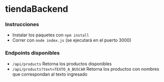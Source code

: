 ﻿# tiendaBackend

### Instrucciones 

- Instalar los paquetes con  <code>npm install</code>
- Correr con <code>node index.js</code> (se ejecutará en el puerto 3000)

### Endpoints disponibles
-  <code>/api/products</code> Retorna los productos disponibles
-  <code>/api/products?text=TEXTO_A_BUSCAR</code> Retorna los productos con nombres que correspondan al texto ingresado


